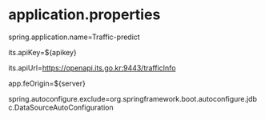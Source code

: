 
# application.properties

spring.application.name=Traffic-predict

its.apiKey=${apikey}

its.apiUrl=https://openapi.its.go.kr:9443/trafficInfo

app.feOrigin=${server}

spring.autoconfigure.exclude=org.springframework.boot.autoconfigure.jdbc.DataSourceAutoConfiguration
